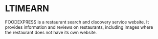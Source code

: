 # LTIMEARN

FOODEXPRESS is a restaurant search and discovery service website. 
It provides information and reviews on restaurants, including images where the restaurant does not have its own website. 
